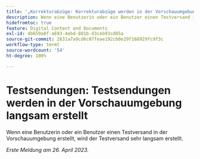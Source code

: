 ```yaml
---
title: '„Korrekturabzüge: Korrekturabzüge werden in der Vorschauumgebung langsam erstellt“'
description: Wenn eine Benutzerin oder ein Benutzer einen Testversand in der Vorschauumgebung erstellt, wird der Testversand sehr langsam erstellt.
hidefromtoc: true
feature: Digital Content and Documents
exl-id: 4b659a0f-a693-4ebd-801b-d3ceb93cd85a
source-git-commit: 2631a7a9cd6c07feae192cb0e29f168929fc9f3c
workflow-type: tm+mt
source-wordcount: '54'
ht-degree: 100%

---
```


# Testsendungen: Testsendungen werden in der Vorschauumgebung langsam erstellt

<!--This article is by request. Article is on WF and WFP TOCs-->

Wenn eine Benutzerin oder ein Benutzer einen Testversand in der Vorschauumgebung erstellt, wird der Testversand sehr langsam erstellt.

_Erste Meldung am 26. April 2023._
